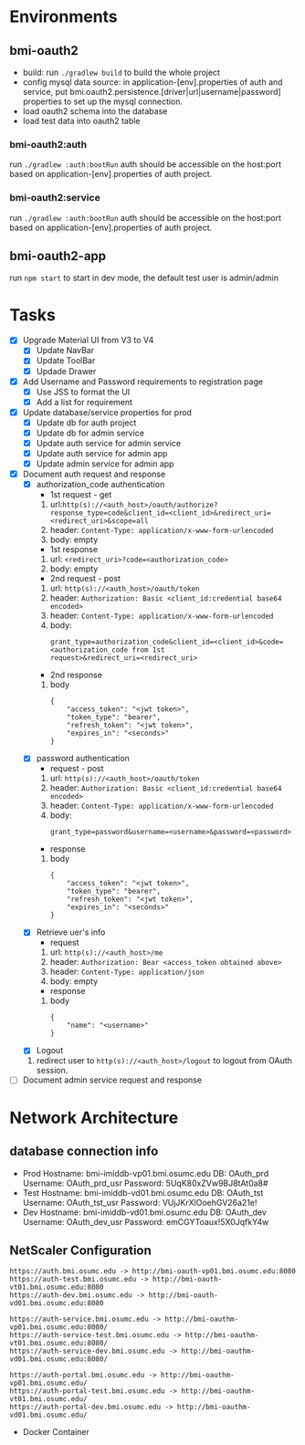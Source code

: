 # Environments
## bmi-oauth2
* build: run `./gradlew build` to build the whole project
* config mysql data source: in application-[env].properties of auth and service, put
  bmi.oauth2.persistence.[driver|url|username|password] properties to set up the mysql connection.
* load oauth2 schema into the database
* load test data into oauth2 table
### bmi-oauth2:auth
run `./gradlew :auth:bootRun` auth should be accessible on the host:port based on application-[env].properties of auth
project.
### bmi-oauth2:service
run `./gradlew :auth:bootRun` auth should be accessible on the host:port based on application-[env].properties of auth
project.
## bmi-oauth2-app
run `npm start` to start in dev mode, the default test user is admin/admin
# Tasks
- [X] Upgrade Material UI from V3 to V4
    - [X] Update NavBar
    - [X] Update ToolBar
    - [X] Updade Drawer
- [X] Add Username and Password requirements to registration page
    - [X] Use JSS to format the UI
    - [X] Add a list for requirement
- [X] Update database/service properties for prod
    - [X] Update db for auth project
    - [X] Update db for admin service
    - [X] Update auth service for admin service
    - [X] Update auth service for admin app
    - [X] Update admin service for admin app
- [X] Document auth request and response
    - [X] authorization_code authentication
        * 1st request - get
        1. url:`http(s)://<auth_host>/oauth/authorize?response_type=code&client_id=<client_id>&redirect_uri=<redirect_uri>&scope=all`
        2. header: `Content-Type: application/x-www-form-urlencoded`
        3. body: empty
        * 1st response
        1. url: `<redirect_uri>?code=<authorization_code>`
        2. body: empty
        * 2nd request - post
        1. url: `http(s)://<auth_host>/oauth/token`
        2. header: `Authorization: Basic <client_id:credential base64 encoded>`
        3. header: `Content-Type: application/x-www-form-urlencoded`
        4. body: 
            ```
            grant_type=authorization_code&client_id=<client_id>&code=<authorization_code from 1st
            request>&redirect_uri=<redirect_uri>
            ```
        * 2nd response
        1. body
            ```
            {
                "access_token": "<jwt token>",
                "token_type": "bearer",
                "refresh_token": "<jwt token>",
                "expires_in": "<seconds>"
            }
            ```
    - [X] password authentication
        * request - post
        1. url: `http(s)://<auth_host>/oauth/token`
        2. header: `Authorization: Basic <client_id:credential base64 encoded>`
        3. header: `Content-Type: application/x-www-form-urlencoded `
        4. body: 
            ```
            grant_type=password&username=<username>&password=<password>
            ```
        * response
        1. body
            ```
            {
                "access_token": "<jwt token>",
                "token_type": "bearer",
                "refresh_token": "<jwt token>",
                "expires_in": "<seconds>"
            }
            ```
    - [X] Retrieve uer's info
        * request
        1. url: `http(s)://<auth_host>/me`
        2. header: `Authorization: Bear <access_token obtained above>`
        3. header: `Content-Type: application/json`
        4. body: empty
        * response
        1. body
            ```
            {
                "name": "<username>"
            }
            ```
    - [X] Logout
    1. redirect user to `http(s)://<auth_host>/logout` to logout from OAuth session.
- [ ] Document admin service request and response
# Network Architecture
## database connection info
* Prod
Hostname: bmi-imiddb-vp01.bmi.osumc.edu
DB: OAuth_prd
Username: OAuth_prd_usr
Password: 5UqK80xZVw9BJ8tAt0a8#
* Test
Hostname: bmi-imiddb-vd01.bmi.osumc.edu
DB: OAuth_tst
Username: OAuth_tst_usr
Password: VUjJKrXlOoehGV26a21e! 
* Dev
Hostname: bmi-imiddb-vd01.bmi.osumc.edu
DB: OAuth_dev
Username: OAuth_dev_usr
Password: emCGYToaux!5X0JqfkY4w
## NetScaler Configuration
```
https://auth.bmi.osumc.edu -> http://bmi-oauth-vp01.bmi.osumc.edu:8080
https://auth-test.bmi.osumc.edu -> http://bmi-oauth-vt01.bmi.osumc.edu:8080
https://auth-dev.bmi.osumc.edu -> http://bmi-oauth-vd01.bmi.osumc.edu:8080

https://auth-service.bmi.osumc.edu -> http://bmi-oauthm-vp01.bmi.osumc.edu:8080/
https://auth-service-test.bmi.osumc.edu -> http://bmi-oauthm-vt01.bmi.osumc.edu:8080/
https://auth-service-dev.bmi.osumc.edu -> http://bmi-oauthm-vd01.bmi.osumc.edu:8080/

https://auth-portal.bmi.osumc.edu -> http://bmi-oauthm-vp01.bmi.osumc.edu/
https://auth-portal-test.bmi.osumc.edu -> http://bmi-oauthm-vt01.bmi.osumc.edu/
https://auth-portal-dev.bmi.osumc.edu -> http://bmi-oauthm-vd01.bmi.osumc.edu/
```
* Docker Container

